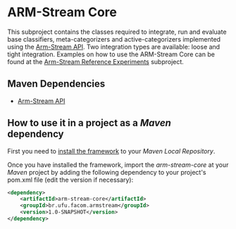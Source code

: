 # ARM-Stream Core

This subproject contains the classes required to integrate, run and evaluate base classifiers, 
meta-categorizers and active-categorizers implemented using the [Arm-Stream API](./../arm-stream-api/README.md).
Two integration types are available: loose and tight integration. Examples on how to use the ARM-Stream Core can be 
found at the [Arm-Stream Reference Experiments](./../arm-stream-exp/README.md) subproject.

## Maven Dependencies

* [Arm-Stream API](./../arm-stream-api/README.md)

## How to use it in a project as a _Maven_ dependency

First you need to [install the framework](./../README.md) to your _Maven Local Repository_.

Once you have installed the framework, import the _arm-stream-core_ at your
_Maven_ project by adding the following dependency
to your project's pom.xml file (edit the version if necessary):

```xml
<dependency>
    <artifactId>arm-stream-core</artifactId>
    <groupId>br.ufu.facom.armstream</groupId>
    <version>1.0-SNAPSHOT</version>
</dependency>
```
